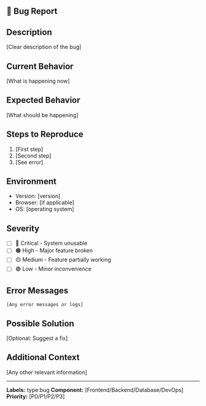 ## 🐛 Bug Report

## Description
[Clear description of the bug]

## Current Behavior
[What is happening now]

## Expected Behavior
[What should be happening]

## Steps to Reproduce
1. [First step]
2. [Second step]
3. [See error]

## Environment
- Version: [version]
- Browser: [if applicable]
- OS: [operating system]

## Severity
- [ ] 🔴 Critical - System unusable
- [ ] 🟠 High - Major feature broken
- [ ] 🟡 Medium - Feature partially working
- [ ] 🟢 Low - Minor inconvenience

## Error Messages
```
[Any error messages or logs]
```

## Possible Solution
[Optional: Suggest a fix]

## Additional Context
[Any other relevant information]

---
**Labels:** type:bug
**Component:** [Frontend/Backend/Database/DevOps]
**Priority:** [P0/P1/P2/P3]